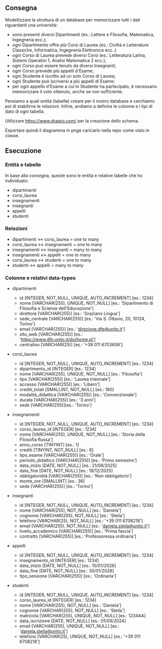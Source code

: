 ## Consegna

Modellizzare la struttura di un database per memorizzare tutti i dati riguardanti una università:

- sono presenti diversi Dipartimenti (es.: Lettere e Filosofia, Matematica, Ingegneria ecc.);
- ogni Dipartimento offre più Corsi di Laurea (es.: Civiltà e Letterature Classiche, Informatica, Ingegneria Elettronica ecc..)
- ogni Corso di Laurea prevede diversi Corsi (es.: Letteratura Latina, Sistemi Operativi 1, Analisi Matematica 2 ecc.);
- ogni Corso può essere tenuto da diversi Insegnanti;
- ogni Corso prevede più appelli d'Esame;
- ogni Studente è iscritto ad un solo Corso di Laurea;
- ogni Studente può iscriversi a più appelli di Esame;
- per ogni appello d'Esame a cui lo Studente ha partecipato, è necessario memorizzare il voto ottenuto, anche se non sufficiente. 

Pensiamo a quali entità (tabelle) creare per il nostro database e cerchiamo poi di stabilirne le relazioni. Infine, andiamo a definire le colonne e i tipi di dato di ogni tabella.

Utilizzare https://www.drawio.com/ per la creazione dello schema.

Esportare quindi il diagramma in pnge caricarlo nella repo come visto in classe.

## Esecuzione

### Entità e tabelle

In base alla consegna, queste sono le entità e relative tabelle che ho individuato:

- dipartimenti
- corsi_laurea
- insegnamenti
- insegnanti
- appelli
- studenti

### Relazioni

- dipartimenti <-> corsi_laurea = one to many
- corsi_laurea <-> insegnamenti = one to many
- insegnamenti <-> insegnanti = many to many
- insegnamenti <-> appelli = one to many
- corsi_laurea <-> studenti = one to many
- studenti <-> appelli = many to many

### Colonne e relativi data-types

- dipartimenti
    - id [INTEGER, NOT_NULL, UNIQUE, AUTO_INCREMENT] [es.: 1234]
    - nome [VARCHAR(255), UNIQUE, NOT_NULL] [es.: 'Dipartimento di Filosofia e Scienze dell'Educazione']
    - direttore [VARCHAR(255)] [es.: 'Graziano Lingua']
    - sede_centrale [VARCHAR(255)] [es.: 'Via S. Ottavio, 20, 10124, Torino']
    - email [VARCHAR(255)] [es.: 'direzione.dfe@unito.it']
    - sito_web [VARCHAR(255)] [es.: 'https://www.dfe.unito.it/do/home.pl']
    - centralino [VARCHAR(25)] [es.: '+39 011 6703608']

- corsi_laurea
    - id [INTEGER, NOT_NULL, UNIQUE, AUTO_INCREMENT] [es.: 1234]
    - dipartimento_id [INTEGER] [es.: 1234]
    - nome [VARCHAR(255), UNIQUE, NOT_NULL] [es.: 'Filosofia']
    - tipo [VARCHAR(255)] [es.: 'Laurea triennale']
    - accesso [VARCHAR(255)] [es.: 'Libero']
    - crediti_totali [SMALLINT, NOT_NULL] [es.: 180]
    - modalità_didattica [VARCHAR(255)] [es.: 'Convenzionale']
    - durata [VARCHAR(255)] [es.: '3 anni']
    - sede [VARCHAR(255)][es.: 'Torino']

- insegnamenti
    - id [INTEGER, NOT_NULL, UNIQUE, AUTO_INCREMENT] [es.: 1234]
    - corso_laurea_id [INTEGER] [es.: 1234]
    - nome [VARCHAR(255), UNIQUE, NOT_NULL] [es.: 'Storia della Filosofia Russa']
    - anno_corso [TINYINT] [es.: 1]
    - crediti [TINYINT, NOT_NULL] [es.: 6]
    - tipo_esame [VARCHAR(255)] [es.: 'Orale']
    - periodo_didattico [VARCHAR(255)] [es.: 'Primo semestre']
    - data_inizio [DATE, NOT_NULL] [es.: 21/09/2025]
    - data_fine [DATE, NOT_NULL] [es.: 19/12/2025]
    - obbligatorietà [VARCHAR(255)] [es.: 'Non obbligatorio']
    - monte_ore [SMALLINT] [es.: 36]
    - sede [VARCHAR(255)] [es.: 'Torino']

- insegnanti
    - id [INTEGER, NOT_NULL, UNIQUE, AUTO_INCREMENT] [es.: 1234]
    - nome [VARCHAR(255), NOT_NULL] [es.: 'Daniela']
    - cognome [VARCHAR(255), NOT_NULL] [es.: 'Steila']
    - telefono [VARCHAR(25), NOT_NULL] [es.: '+39 011 6708218']
    - email [VARCHAR(255), NOT_NULL] [es.: 'daniela.steila@unito.it']
    - livello_accademico [VARCHAR(255)] [es.: 'Prima fascia']
    - contratto [VARCHAR(255)] [es.: 'Professoressa ordinaria']

- appelli
    - id [INTEGER, NOT_NULL, UNIQUE, AUTO_INCREMENT] [es.: 1234]
    - insegnamento_id [INTEGER] [es.: 1234]
    - data_inizio [DATE, NOT_NULL] [es.: 10/01/2026]
    - data_fine [DATE, NOT_NULL] [es.: 30/01/2026]
    - tipo_sessione [VARCHAR(255)] [es.: 'Ordinaria']

- studenti
    - id [INTEGER, NOT_NULL, UNIQUE, AUTO_INCREMENT] [es.: 1234]
    - corso_laurea_id [INTEGER] [es.: 1234]
    - nome [VARCHAR(255), NOT_NULL] [es.: 'Daniela']
    - cognome [VARCHAR(255), NOT_NULL] [es.: 'Steila']
    - matricola [VARCHAR(255), UNIQUE, NOT_NULL] [es.: 1234AA]
    - data_iscrizione [DATE, NOT_NULL] [es.: 01/09/2024]
    - email [VARCHAR(255), UNIQUE, NOT_NULL] [es.: 'daniela.steila@unito.it']
    - telefono [VARCHAR(25), UNIQUE, NOT_NULL] [es.: '+39 011 6708218']






